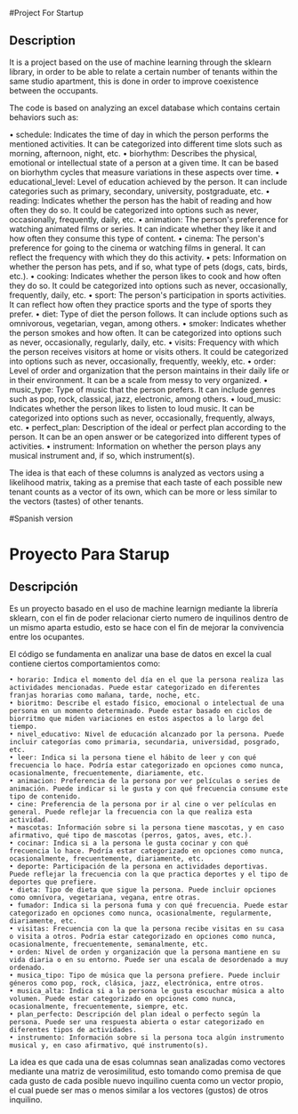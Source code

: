 


#Project For Startup
## Description
It is a project based on the use of machine learning through the sklearn library, in order to be able to relate a certain number of tenants within the same studio apartment, this is done in order to improve coexistence between the occupants.

The code is based on analyzing an excel database which contains certain behaviors such as:

• schedule: Indicates the time of day in which the person performs the mentioned activities. It can be categorized into different time slots such as morning, afternoon, night, etc.
• biorhythm: Describes the physical, emotional or intellectual state of a person at a given time. It can be based on biorhythm cycles that measure variations in these aspects over time.
• educational_level: Level of education achieved by the person. It can include categories such as primary, secondary, university, postgraduate, etc.
• reading: Indicates whether the person has the habit of reading and how often they do so. It could be categorized into options such as never, occasionally, frequently, daily, etc.
• animation: The person's preference for watching animated films or series. It can indicate whether they like it and how often they consume this type of content.
• cinema: The person's preference for going to the cinema or watching films in general. It can reflect the frequency with which they do this activity.
• pets: Information on whether the person has pets, and if so, what type of pets (dogs, cats, birds, etc.).
• cooking: Indicates whether the person likes to cook and how often they do so. It could be categorized into options such as never, occasionally, frequently, daily, etc.
• sport: The person's participation in sports activities. It can reflect how often they practice sports and the type of sports they prefer.
• diet: Type of diet the person follows. It can include options such as omnivorous, vegetarian, vegan, among others.
• smoker: Indicates whether the person smokes and how often. It can be categorized into options such as never, occasionally, regularly, daily, etc.
• visits: Frequency with which the person receives visitors at home or visits others. It could be categorized into options such as never, occasionally, frequently, weekly, etc.
• order: Level of order and organization that the person maintains in their daily life or in their environment. It can be a scale from messy to very organized.
• music_type: Type of music that the person prefers. It can include genres such as pop, rock, classical, jazz, electronic, among others.
• loud_music: Indicates whether the person likes to listen to loud music. It can be categorized into options such as never, occasionally, frequently, always, etc.
• perfect_plan: Description of the ideal or perfect plan according to the person. It can be an open answer or be categorized into different types of activities.
• instrument: Information on whether the person plays any musical instrument and, if so, which instrument(s).

The idea is that each of these columns is analyzed as vectors using a likelihood matrix, taking as a premise that each taste of each possible new tenant counts as a vector of its own, which can be more or less similar to the vectors (tastes) of other tenants.

#Spanish version

# Proyecto Para Starup

## Descripción

Es un proyecto basado en el uso de machine learnign mediante la librería sklearn, con el fin de poder relacionar cierto numero de inquilinos dentro de un mismo aparta estudio, esto se hace con el fin de mejorar la convivencia  entre los ocupantes.

El código se fundamenta en analizar una base de datos en excel la cual contiene ciertos comportamientos como:

    • horario: Indica el momento del día en el que la persona realiza las actividades mencionadas. Puede estar categorizado en diferentes franjas horarias como mañana, tarde, noche, etc.
    • bioritmo: Describe el estado físico, emocional o intelectual de una persona en un momento determinado. Puede estar basado en ciclos de biorritmo que miden variaciones en estos aspectos a lo largo del tiempo.
    • nivel_educativo: Nivel de educación alcanzado por la persona. Puede incluir categorías como primaria, secundaria, universidad, posgrado, etc.
    • leer: Indica si la persona tiene el hábito de leer y con qué frecuencia lo hace. Podría estar categorizado en opciones como nunca, ocasionalmente, frecuentemente, diariamente, etc.
    • animacion: Preferencia de la persona por ver películas o series de animación. Puede indicar si le gusta y con qué frecuencia consume este tipo de contenido.
    • cine: Preferencia de la persona por ir al cine o ver películas en general. Puede reflejar la frecuencia con la que realiza esta actividad.
    • mascotas: Información sobre si la persona tiene mascotas, y en caso afirmativo, qué tipo de mascotas (perros, gatos, aves, etc.).
    • cocinar: Indica si a la persona le gusta cocinar y con qué frecuencia lo hace. Podría estar categorizado en opciones como nunca, ocasionalmente, frecuentemente, diariamente, etc.
    • deporte: Participación de la persona en actividades deportivas. Puede reflejar la frecuencia con la que practica deportes y el tipo de deportes que prefiere.
    • dieta: Tipo de dieta que sigue la persona. Puede incluir opciones como omnívora, vegetariana, vegana, entre otras.
    • fumador: Indica si la persona fuma y con qué frecuencia. Puede estar categorizado en opciones como nunca, ocasionalmente, regularmente, diariamente, etc.
    • visitas: Frecuencia con la que la persona recibe visitas en su casa o visita a otros. Podría estar categorizado en opciones como nunca, ocasionalmente, frecuentemente, semanalmente, etc.
    • orden: Nivel de orden y organización que la persona mantiene en su vida diaria o en su entorno. Puede ser una escala de desordenado a muy ordenado.
    • musica_tipo: Tipo de música que la persona prefiere. Puede incluir géneros como pop, rock, clásica, jazz, electrónica, entre otros.
    • musica_alta: Indica si a la persona le gusta escuchar música a alto volumen. Puede estar categorizado en opciones como nunca, ocasionalmente, frecuentemente, siempre, etc.
    • plan_perfecto: Descripción del plan ideal o perfecto según la persona. Puede ser una respuesta abierta o estar categorizado en diferentes tipos de actividades.
    • instrumento: Información sobre si la persona toca algún instrumento musical y, en caso afirmativo, qué instrumento(s).


La idea es que cada una de esas columnas sean analizadas como vectores mediante una matriz de verosimilitud, esto tomando como premisa de que cada gusto de cada posible nuevo inquilino cuenta como un vector propio, el cual puede ser mas o menos similar a los vectores (gustos) de otros inquilino.
